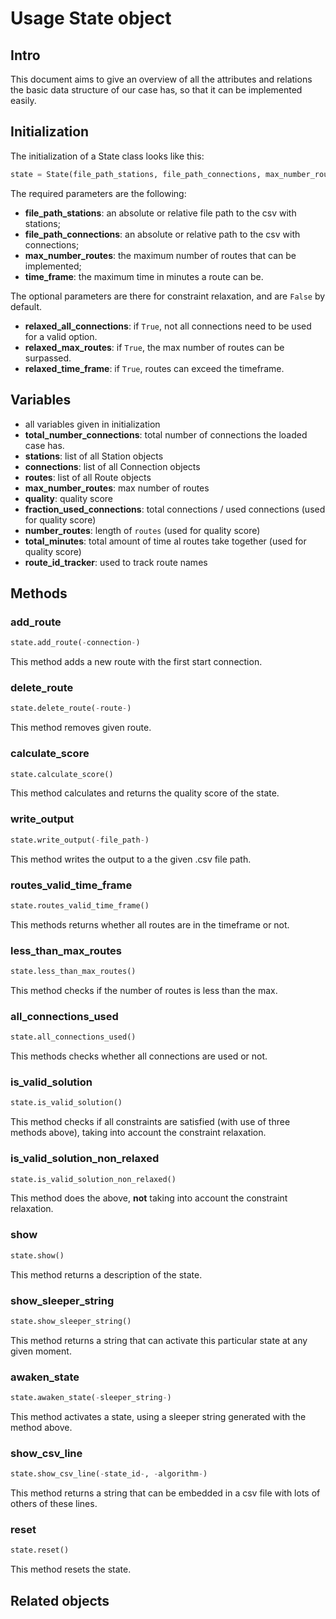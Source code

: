 # Usage State object
## Intro
This document aims to give an overview of all the attributes and relations the basic data structure of our case has, so that it can be implemented easily.

## Initialization
The initialization of a State class looks like this:
```python
state = State(file_path_stations, file_path_connections, max_number_routes, time_frame)
```
The required parameters are the following:
- **file_path_stations**: an absolute or relative file path to the csv with stations;
- **file_path_connections**: an absolute or relative path to the csv with connections;
- **max_number_routes**: the maximum number of routes that can be implemented;
- **time_frame**: the maximum time in minutes a route can be.

The optional parameters are there for constraint relaxation, and are `False` by default.
- **relaxed_all_connections**: if `True`, not all connections need to be used for a valid option.
- **relaxed_max_routes**: if `True`, the max number of routes can be surpassed.
- **relaxed_time_frame**: if `True`, routes can exceed the timeframe.

## Variables
- all variables given in initialization
- **total_number_connections**: total number of connections the loaded case has. 
- **stations**: list of all Station objects
- **connections**: list of all Connection objects
- **routes**: list of all Route objects
- **max_number_routes**: max number of routes
- **quality**: quality score
- **fraction_used_connections**: total connections / used connections (used for quality score)
- **number_routes**: length of `routes` (used for quality score)
- **total_minutes**: total amount of time al routes take together (used for quality score)
- **route_id_tracker**: used to track route names

## Methods
### add_route
```python
state.add_route(-connection-)
```
This method adds a new route with the first start connection.

### delete_route
```python
state.delete_route(-route-)
```
This method removes given route.

### calculate_score
```python
state.calculate_score()
```
This method calculates and returns the quality score of the state.

### write_output
```python
state.write_output(-file_path-)
```
This method writes the output to a the given .csv file path.

### routes_valid_time_frame
```python
state.routes_valid_time_frame()
```
This methods returns whether all routes are in the timeframe or not.

### less_than_max_routes
```python
state.less_than_max_routes()
```
This method checks if the number of routes is less than the max.

### all_connections_used
```python
state.all_connections_used()
```
This methods checks whether all connections are used or not.

### is_valid_solution
```python
state.is_valid_solution()
```
This method checks if all constraints are satisfied (with use of three methods above), taking into account the constraint relaxation.


### is_valid_solution_non_relaxed
```python
state.is_valid_solution_non_relaxed()
```
This method does the above, **not** taking into account the constraint relaxation.

### show
```python
state.show()
```
This method returns a description of the state.

### show_sleeper_string
```python
state.show_sleeper_string()
```
This method returns a string that can activate this particular state at any given moment.

### awaken_state
```python
state.awaken_state(-sleeper_string-)
```
This method activates a state, using a sleeper string generated with the method above.

### show_csv_line
```python
state.show_csv_line(-state_id-, -algorithm-)
```
This method returns a string that can be embedded in a csv file with lots of others of these lines.

### reset
```python
state.reset()
```
This method resets the state.

## Related objects
